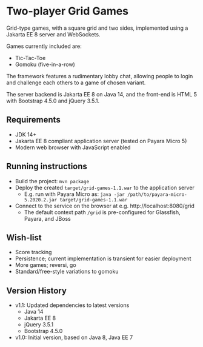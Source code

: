 # Two-player Grid Games

Grid-type games, with a square grid and two sides, implemented using a Jakarta EE 8 server and WebSockets.

Games currently included are:

* Tic-Tac-Toe
* Gomoku (five-in-a-row)

The framework features a rudimentary lobby chat, allowing people to login and challenge each others to a game of chosen variant.

The server backend is Jakarta EE 8 on Java 14, and the front-end is HTML 5 with Bootstrap 4.5.0 and jQuery 3.5.1.

## Requirements

* JDK 14+
* Jakarta EE 8 compliant application server (tested on Payara Micro 5)
* Modern web browser with JavaScript enabled

## Running instructions

* Build the project: `mvn package`
* Deploy the created `target/grid-games-1.1.war` to the application server
  * E.g. run with Payara Micro as: `java -jar /path/to/payara-micro-5.2020.2.jar target/grid-games-1.1.war`
* Connect to the service on the browser at e.g. http://localhost:8080/grid
  * The default context path `/grid` is pre-configured for Glassfish, Payara, and JBoss

## Wish-list

* Score tracking
* Persistence; current implementation is transient for easier deployment
* More games; reversi, go
* Standard/free-style variations to gomoku

## Version History

* v1.1: Updated dependencies to latest versions
  * Java 14
  * Jakarta EE 8
  * jQuery 3.5.1
  * Bootstrap 4.5.0
* v1.0: Initial version, based on Java 8, Java EE 7
